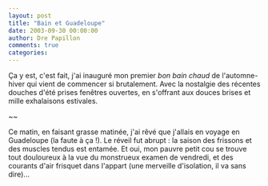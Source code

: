```yaml
---
layout: post
title: "Bain et Guadeloupe"
date: 2003-09-30 00:00:00
author: Dre Papillon
comments: true
categories: 
---
```



Ça y est, c'est fait, j'ai inauguré mon premier *bon bain chaud* de l'automne-hiver qui vient de commencer si brutalement.  Avec la nostalgie des récentes douches d'été prises fenêtres ouvertes, en s'offrant aux douces brises et mille exhalaisons estivales.

~~

Ce matin, en faisant grasse matinée, j'ai rêvé que j'allais en voyage en Guadeloupe (la faute à  ça !).  Le réveil fut abrupt : la saison des frissons et des muscles tendus est entamée.  Et oui, mon pauvre petit cou se trouve tout douloureux à la vue du monstrueux examen de vendredi, et des courants d'air frisquet dans l'appart (une merveille d'isolation, il va sans dire)...
